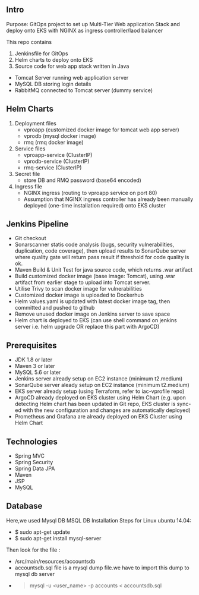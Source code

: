 ## Intro
Purpose: GitOps project to set up Multi-Tier Web application Stack and deploy onto EKS with NGINX as ingress controller/laod balancer

This repo contains 
1. Jenkinsfile for GitOps 
2. Helm charts to deploy onto EKS
3. Source code for web app stack written in Java
- Tomcat Server running web application server
- MySQL DB storing login details
- RabbitMQ connected to Tomcat server (dummy service)

## Helm Charts
1. Deployment files
    - vproapp (customized docker image for tomcat web app server)
    - vprodb (mysql docker image)
    - rmq (rmq docker image)
2. Service files
    - vproapp-service (ClusterIP)
    - vprodb-service (ClusterIP)
    - rmq-service (ClusterIP)
3. Secret file
    - store DB and RMQ password (base64 encoded)
4. Ingress file
    - NGINX ingress (routing to vproapp service on port 80)
    - Assumption that NGINX ingress controller has already been manually deployed (one-time installation required) onto EKS cluster

## Jenkins Pipeline
- Git checkout
- Sonarscanner statis code analysis (bugs, security vulnerabilities, duplication, code coverage), then upload results to SonarQube server where quality gate will return pass result if threshold for code quality is ok.
- Maven Build & Unit Test for java source code, which returns .war artifact
- Build customized docker image (base image: Tomcat), using .war artifact from earlier stage to upload into Tomcat server.
- Utilise Trivy to scan docker image for vulnerabilities
- Customized docker image is uploaded to Dockerhub
- Helm values.yaml is updated with latest docker image tag, then committed and pushed to github
- Remove unused docker image on Jenkins server to save space
- Helm chart is deployed to EKS (can use shell command on jenkins server i.e. helm upgrade OR replace this part with ArgoCD)


## Prerequisites
- JDK 1.8 or later
- Maven 3 or later
- MySQL 5.6 or later
- Jenkins server already setup on EC2 instance (minimum t2.medium)
- SonarQube server aleady setup on EC2 instance (minimum t2.medium)
- EKS server already setup (using Terraform, refer to iac-vprofile repo)
- ArgoCD already deployed on EKS cluster using Helm Chart (e.g. upon detecting Helm chart has been updated in Git repo, EKS cluster is sync-ed with the new configuration and changes are automatically deployed)
- Prometheus and Grafana are already deployed on EKS Cluster using Helm Chart


## Technologies 
- Spring MVC
- Spring Security
- Spring Data JPA
- Maven
- JSP
- MySQL

## Database
Here,we used Mysql DB 
MSQL DB Installation Steps for Linux ubuntu 14.04:
- $ sudo apt-get update
- $ sudo apt-get install mysql-server

Then look for the file :
- /src/main/resources/accountsdb
- accountsdb.sql file is a mysql dump file.we have to import this dump to mysql db server
- > mysql -u <user_name> -p accounts < accountsdb.sql


